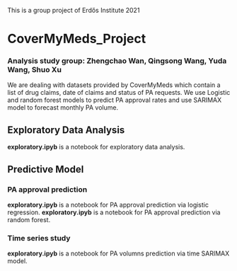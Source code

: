 This is a group project of Erdős Institute 2021 
# CoverMyMeds_Project
### Analysis study group: Zhengchao Wan, Qingsong Wang, Yuda Wang, Shuo Xu

We are dealing with datasets provided by CoverMyMeds which contain a list of drug claims, date of claims and status of PA requests. We use Logistic and random forest models to predict PA approval rates and use SARIMAX model to forecast monthly PA volume.



## Exploratory Data Analysis
**exploratory.ipyb** is a notebook for exploratory data analysis.
## Predictive Model
### PA approval prediction
**exploratory.ipyb** is a notebook for PA approval prediction via logistic regression.
**exploratory.ipyb** is a notebook for PA approval prediction via random forest.
### Time series study
**exploratory.ipyb** is a notebook for PA volumns prediction via time SARIMAX model.




